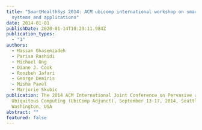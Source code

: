 ```yaml
---
title: "SmartHealthSys 2014: ACM ubicomp international workshop on smart health
  systems and applications"
date: 2014-01-01
publishDate: 2020-01-14T10:29:11.984Z
publication_types:
  - "1"
authors:
  - Hassan Ghasemzadeh
  - Parisa Rashidi
  - Michael Ong
  - Diane J. Cook
  - Roozbeh Jafari
  - George Demiris
  - Misha Pavel
  - Marjorie Skubic
publication: The 2014 ACM International Joint Conference on Pervasive and
  Ubiquitous Computing (UbiComp Adjunct), September 13-17, 2014, Seattle,
  Washington, USA
abstract: ""
featured: false
---
```

